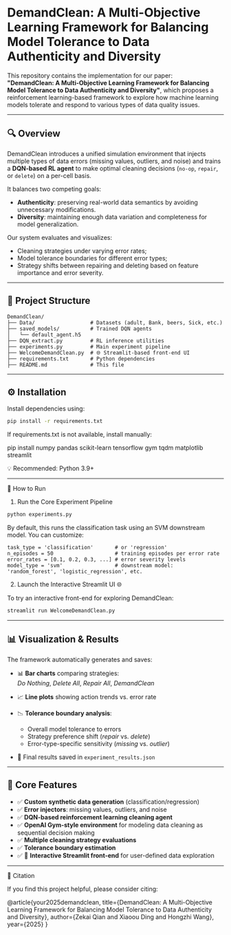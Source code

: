 # DemandClean: A Multi-Objective Learning Framework for Balancing Model Tolerance to Data Authenticity and Diversity

This repository contains the implementation for our paper:  
**"DemandClean: A Multi-Objective Learning Framework for Balancing Model Tolerance to Data Authenticity and Diversity"**, which proposes a reinforcement learning-based framework to explore how machine learning models tolerate and respond to various types of data quality issues.

---

## 🔍 Overview

DemandClean introduces a unified simulation environment that injects multiple types of data errors (missing values, outliers, and noise) and trains a **DQN-based RL agent** to make optimal cleaning decisions (`no-op`, `repair`, or `delete`) on a per-cell basis.

It balances two competing goals:
- **Authenticity**: preserving real-world data semantics by avoiding unnecessary modifications.
- **Diversity**: maintaining enough data variation and completeness for model generalization.

Our system evaluates and visualizes:
- Cleaning strategies under varying error rates;
- Model tolerance boundaries for different error types;
- Strategy shifts between repairing and deleting based on feature importance and error severity.

---

## 📁 Project Structure
```
DemandClean/
├── Data/                  # Datasets (adult, Bank, beers, Sick, etc.)
├── saved_models/          # Trained DQN agents
│   └── default_agent.h5
├── DQN_extract.py         # RL inference utilities
├── experiments.py         # Main experiment pipeline
├── WelcomeDemandClean.py  # 🌐 Streamlit-based front-end UI
├── requirements.txt       # Python dependencies
├── README.md              # This file
```
---

## ⚙️ Installation

Install dependencies using:

```bash
pip install -r requirements.txt
```

If requirements.txt is not available, install manually:

pip install numpy pandas scikit-learn tensorflow gym tqdm matplotlib streamlit

💡 Recommended: Python 3.9+

---

🚀 How to Run

1. Run the Core Experiment Pipeline
```bash
python experiments.py
```
By default, this runs the classification task using an SVM downstream model. You can customize:
```
task_type = 'classification'       # or 'regression'
n_episodes = 50                    # training episodes per error rate
error_rates = [0.1, 0.2, 0.3, ...] # error severity levels
model_type = 'svm'                 # downstream model: 'random_forest', 'logistic_regression', etc.
```
2. Launch the Interactive Streamlit UI 🌐

To try an interactive front-end for exploring DemandClean:
```bash
streamlit run WelcomeDemandClean.py
```
---

## 📊 Visualization & Results

The framework automatically generates and saves:

- 📊 **Bar charts** comparing strategies:  
  *Do Nothing*, *Delete All*, *Repair All*, *DemandClean*

- 📈 **Line plots** showing action trends vs. error rate

- 📉 **Tolerance boundary analysis**:
  - Overall model tolerance to errors  
  - Strategy preference shift (*repair* vs. *delete*)  
  - Error-type-specific sensitivity (*missing* vs. *outlier*)

- 📁 Final results saved in `experiment_results.json`

---

## 🧠 Core Features

- ✅ **Custom synthetic data generation** (classification/regression)
- ✅ **Error injectors**: missing values, outliers, and noise
- ✅ **DQN-based reinforcement learning cleaning agent**
- ✅ **OpenAI Gym-style environment** for modeling data cleaning as sequential decision making
- ✅ **Multiple cleaning strategy evaluations**
- ✅ **Tolerance boundary estimation**
- ✅ 🔧 **Interactive Streamlit front-end** for user-defined data exploration

---

📜 Citation

If you find this project helpful, please consider citing:

@article{your2025demandclean,
  title={DemandClean: A Multi-Objective Learning Framework for Balancing Model Tolerance to Data Authenticity and Diversity},
  author={Zekai Qian and Xiaoou Ding and Hongzhi Wang},
  year={2025}
}

